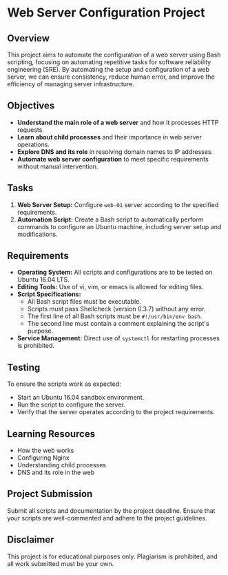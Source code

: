 # Web Server Configuration Project

## Overview

This project aims to automate the configuration of a web server using Bash scripting, focusing on automating repetitive tasks for software reliability engineering (SRE). By automating the setup and configuration of a web server, we can ensure consistency, reduce human error, and improve the efficiency of managing server infrastructure.

## Objectives

- **Understand the main role of a web server** and how it processes HTTP requests.
- **Learn about child processes** and their importance in web server operations.
- **Explore DNS and its role** in resolving domain names to IP addresses.
- **Automate web server configuration** to meet specific requirements without manual intervention.

## Tasks

1. **Web Server Setup:** Configure `web-01` server according to the specified requirements.
2. **Automation Script:** Create a Bash script to automatically perform commands to configure an Ubuntu machine, including server setup and modifications.

## Requirements

- **Operating System:** All scripts and configurations are to be tested on Ubuntu 16.04 LTS.
- **Editing Tools:** Use of vi, vim, or emacs is allowed for editing files.
- **Script Specifications:**
  - All Bash script files must be executable.
  - Scripts must pass Shellcheck (version 0.3.7) without any error.
  - The first line of all Bash scripts must be `#!/usr/bin/env bash`.
  - The second line must contain a comment explaining the script's purpose.
- **Service Management:** Direct use of `systemctl` for restarting processes is prohibited.

## Testing

To ensure the scripts work as expected:
- Start an Ubuntu 16.04 sandbox environment.
- Run the script to configure the server.
- Verify that the server operates according to the project requirements.

## Learning Resources

- How the web works
- Configuring Nginx
- Understanding child processes
- DNS and its role in the web

## Project Submission

Submit all scripts and documentation by the project deadline. Ensure that your scripts are well-commented and adhere to the project guidelines.

## Disclaimer

This project is for educational purposes only. Plagiarism is prohibited, and all work submitted must be your own.
